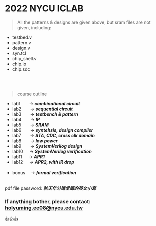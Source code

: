 # 2022 NYCU ICLAB
> All the patterns & designs are given above, but sram files are not given, including:
* testbed.v
* pattern.v
* design.v
* syn.tcl
* chip_shell.v
* chip.io
* chip.sdc

<br> </br>

> course outline
* lab1  &emsp;&thinsp;&nbsp; &rarr;  ***combinational circuit***
* lab2  &emsp;&thinsp;&nbsp; &rarr;  ***sequential circuit***
* lab3  &emsp;&thinsp;&nbsp; &rarr;  ***testbench & pattern***
* lab4  &emsp;&thinsp;&nbsp; &rarr;  ***IP***
* lab5  &emsp;&thinsp;&nbsp; &rarr;  ***SRAM***
* lab6  &emsp;&thinsp;&nbsp; &rarr;  ***syntehsis, design compiler***
* lab7  &emsp;&thinsp;&nbsp; &rarr;  ***STA, CDC, cross clk domain***
* lab8  &emsp;&thinsp;&nbsp; &rarr;  ***low power***
* lab9  &emsp;&thinsp;&nbsp; &rarr;  ***SystemVerilog design***
* lab10 &emsp;&thinsp;&rarr;         ***SystemVerilog verification***
* lab11 &emsp;&thinsp;&rarr;         ***APR1***
* lab12 &emsp;&thinsp;&rarr;         ***APR2, with IR drop*** <br> </br>
* bonus &emsp;&rarr;                 ***formal verification***
<br> </br>

pdf file password: ***秋天年分這堂課的英文小寫***
### If anything bother, please contact: <holyuming.ee08@nycu.edu.tw>
👍👍👍